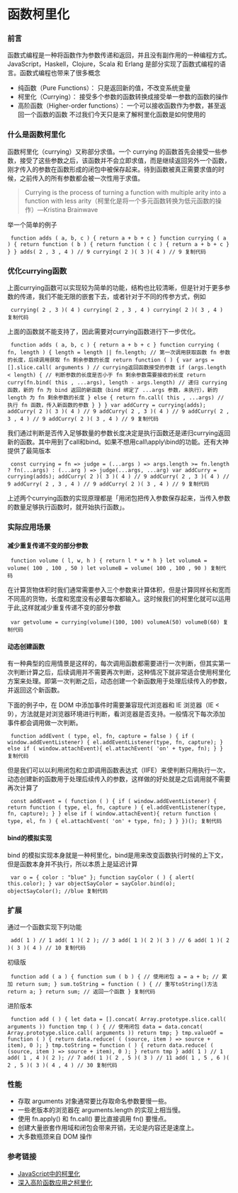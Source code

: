 # 函数柯里化 #

### 前言 ###

函数式编程是一种将函数作为参数传递和返回，并且没有副作用的一种编程方式。JavaScript，Haskell，Clojure，Scala 和 Erlang 是部分实现了函数式编程的语言。函数式编程也带来了很多概念

* 纯函数（Pure Functions）： 只是返回新的值，不改变系统变量
* 柯里化（Currying）： 接受多个参数的函数转换成接受单一参数的函数的操作
* 高阶函数（Higher-order functions）： 一个可以接收函数作为参数，甚至返回一个函数的函数 不过我们今天只是来了解柯里化函数是如何使用的

### 什么是函数柯里化 ###

函数柯里化（currying）又称部分求值。一个 currying 的函数首先会接受一些参数，接受了这些参数之后，该函数并不会立即求值，而是继续返回另外一个函数，刚才传入的参数在函数形成的闭包中被保存起来。待到函数被真正需要求值的时候，之前传入的所有参数都会被一次性用于求值。

> 
> 
> 
> Currying is the process of turning a function with multiple arity into a
> function with less arity（柯里化是将一个多元函数转换为低元函数的操作）—Kristina Brainwave
> 
> 

举一个简单的例子

` function adds ( a, b, c ) { return a + b + c } function currying ( a ) { return function ( b ) { return function ( c ) { return a + b + c } } } adds( 2 , 3 , 4 ) // 9 currying( 2 )( 3 )( 4 ) // 9 复制代码`

### 优化currying函数 ###

上面currying函数可以实现较为简单的功能，结构也比较清晰，但是针对于更多参数的传递，我们不能无限的嵌套下去，或者针对于不同的传参方式，例如

` currying( 2 , 3 )( 4 ) currying( 2 , 3 , 4 ) currying( 2 )( 3 , 4 ) 复制代码`

上面的函数就不能支持了，因此需要对currying函数进行下一步优化。

` function adds ( a, b, c ) { return a + b + c } function currying ( fn, length ) { length = length || fn.length; // 第一次调用获取函数 fn 参数的长度，后续调用获取 fn 剩余参数的长度 return function ( ) { var args = [].slice.call( arguments ) // currying返回函数接受的参数 if (args.length < length) { // 判断参数的长度是否小于 fn 剩余参数需要接收的长度 return curry(fn.bind( this , ...args), length - args.length) // 递归 currying 函数，新的 fn 为 bind 返回的新函数（bind 绑定了 ...args 参数，未执行），新的 length 为 fn 剩余参数的长度 } else { return fn.call( this , ...args) // 执行 fn 函数，传入新函数的参数 } } } var addCurry = currying(adds); addCurry( 2 )( 3 )( 4 ) // 9 addCurry( 2 , 3 )( 4 ) // 9 addCurry( 2 , 3 , 4 ) // 9 addCurry( 2 )( 3 , 4 ) // 9 复制代码`

我们通过判断是否传入足够数量的参数长度决定是执行函数还是递归currying返回新的函数。其中用到了call和bind。如果不想用call\apply\bind的功能。还有大神提供了最简版本

` const currying = fn => judge = (...args ) => args.length >= fn.length ? fn(...args) : (...arg ) => judge(...args, ...arg) var addCurry = currying(adds); addCurry( 2 )( 3 )( 4 ) // 9 addCurry( 2 , 3 )( 4 ) // 9 addCurry( 2 , 3 , 4 ) // 9 addCurry( 2 )( 3 , 4 ) // 9 复制代码`

上述两个currying函数的实现原理都是「用闭包把传入参数保存起来，当传入参数的数量足够执行函数时，就开始执行函数」。

### 实际应用场景 ###

#### 减少重复传递不变的部分参数 ####

` function volume ( l, w, h ) { return l * w * h } let volumeA = volume( 100 , 100 , 50 ) let volumeB = volume( 100 , 100 , 90 ) 复制代码`

在计算货物体积时我们通常需要参入三个参数来计算体积，但是计算同样长和宽而不同高的货物，长度和宽度没有必要每次都输入。这时候我们的柯里化就可以运用于此,这样就减少重复传递不变的部分参数

` var getvolume = currying(volume)(100, 100) volumeA(50) volumeB(60) 复制代码`

#### 动态创建函数 ####

有一种典型的应用情景是这样的，每次调用函数都需要进行一次判断，但其实第一次判断计算之后，后续调用并不需要再次判断，这种情况下就非常适合使用柯里化方案来处理。即第一次判断之后，动态创建一个新函数用于处理后续传入的参数，并返回这个新函数。

下面的例子中，在 DOM 中添加事件时需要兼容现代浏览器和 IE 浏览器（IE < 9），方法就是对浏览器环境进行判断，看浏览器是否支持。一般情况下每次添加事件都会调用做一次判断。

` function addEvent ( type, el, fn, capture = false ) { if ( window.addEventListener) { el.addEventListener(type, fn, capture); } else if ( window.attachEvent){ el.attachEvent( 'on' + type, fn); } } 复制代码`

但是我们可以以利用闭包和立即调用函数表达式（IIFE）来使判断只用执行一次，动态创建新的函数用于处理后续传入的参数，这样做的好处就是之后调用就不需要再次计算了

` const addEvent = ( function ( ) { if ( window.addEventListener) { return function ( type, el, fn, capture ) { el.addEventListener(type, fn, capture); } } else if ( window.attachEvent){ return function ( type, el, fn ) { el.attachEvent( 'on' + type, fn); } } })(); 复制代码`

#### bind的模拟实现 ####

bind 的模拟实现本身就是一种柯里化，bind是用来改变函数执行时候的上下文，但是函数本身并不执行，所以本质上是延迟计算

` var o = { color : "blue" }; function sayColor ( ) { alert( this.color); } var objectSayColor = sayColor.bind(o); objectSayColor(); //blue 复制代码`

### 扩展 ###

通过一个函数实现下列功能

` add( 1 ) // 1 add( 1 )( 2 ); // 3 add( 1 )( 2 )( 3 ) // 6 add( 1 )( 2 )( 3 )( 4 ) // 10 复制代码`

初级版

` function add ( a ) { function sum ( b ) { // 使用闭包 a = a + b; // 累加 return sum; } sum.toString = function ( ) { // 重写toString()方法 return a; } return sum; // 返回一个函数 } 复制代码`

进阶版本

` function add ( ) { let data = [].concat( Array.prototype.slice.call( arguments )) function tmp ( ) { // 使用闭包 data = data.concat( Array.prototype.slice.call( arguments )) return tmp; } tmp.valueOf = function ( ) { return data.reduce( ( (source, item ) => source + item), 0 ); } tmp.toString = function ( ) { return data.reduce( ( (source, item ) => source + item), 0 ); } return tmp } add( 1 ) // 1 add( 1 , 4 )( 2 ); // 7 add( 1 )( 2 , 5 )( 3 ) // 11 add( 1 , 5 , 6 )( 2 , 5 )( 3 )( 4 , 4 ) // 30 复制代码`

### 性能 ###

* 存取 arguments 对象通常要比存取命名参数要慢一些。
* 一些老版本的浏览器在 arguments.length 的实现上相当慢。
* 使用 fn.apply() 和 fn.call() 要比直接调用 fn() 要慢点。
* 创建大量嵌套作用域和闭包会带来开销，无论是内容还是速度上。
* 大多数瓶颈来自 DOM 操作

### 参考链接 ###

* [JavaScript中的柯里化]( https://link.juejin.im?target=https%3A%2F%2Fblog.bitsrc.io%2Funderstanding-currying-in-javascript-ceb2188c339 )
* [深入高阶函数应用之柯里化]( https://link.juejin.im?target=https%3A%2F%2Fgithub.com%2Fyygmind%2Fblog%2Fissues%2F37 )